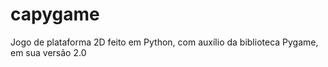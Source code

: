# capygame
Jogo de plataforma 2D feito em Python, com auxílio da biblioteca Pygame, em sua versão 2.0
